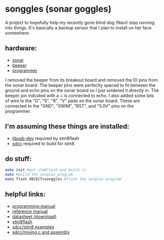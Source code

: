 # songgles (sonar goggles)
A project to hopefully help my recently gone blind dog (Navi) stop running into things. It's basically a backup sensor that I plan to install on her face somewhere.

## hardware:
- [sonar](https://www.velleman.eu/products/view/?id=435526)
- [beeper](https://www.velleman.eu/products/view/?id=435552)
- [programmer](https://www.amazon.com/ST-Link-Emulator-Downloader-Programming-Random/dp/B00RYVLN4U)

I removed the beeper from its breakout board and removed the IO pins from the sonar board. The beeper pins were perfectly spaced to fit between the ground and echo pins on the sonar board so I just soldered it directly in. The beeper pin indcated with a + is connected to echo. I also added some bits of wire to the "G", "S", "R", "V" pads on the sonar board. These are connected to the "GND", "SWIM", "RST", and "5.0V" pins on the programmer.

## I'm assuming these things are installed:
- [libusb-dev](https://libusb.info) required by stm8flash
- [sdcc](http://sdcc.sourceforge.net/) required to build for stm8

## do stuff:
```bash
make init #get stm8flash and build it
make #build the songles program
make flash OBJECT=songgles #flash the songles program
```

## helpful links:
- [programming manual](https://www.st.com/content/ccc/resource/technical/document/programming_manual/43/24/13/9a/89/df/45/ed/CD00161709.pdf/files/CD00161709.pdf/jcr:content/translations/en.CD00161709.pdf)
- [reference manual](https://www.st.com/content/ccc/resource/technical/document/reference_manual/9a/1b/85/07/ca/eb/4f/dd/CD00190271.pdf/files/CD00190271.pdf/jcr:content/translations/en.CD00190271.pdf)
- [datasheet (download)](https://www.st.com/resource/en/datasheet/stm8s003k3.pdf)
- [stm8flash](https://github.com/vdudouyt/stm8flash)
- [sdcc/stm8 examples](https://github.com/vdudouyt/sdcc-examples-stm8)
- [sdcc/mixing c and assembly](https://lujji.github.io/blog/mixing-c-and-assembly-on-stm8/)
